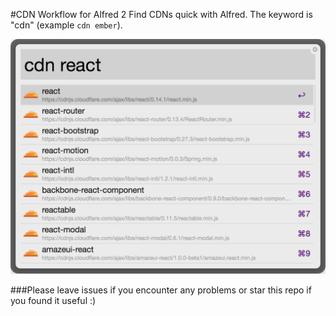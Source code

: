 #CDN Workflow for Alfred 2
Find CDNs quick with Alfred. The keyword is "cdn" (example ```cdn ember```).

![inline](assets/example.png)

###Please leave issues if you encounter any problems or star this repo if you found it useful :)
